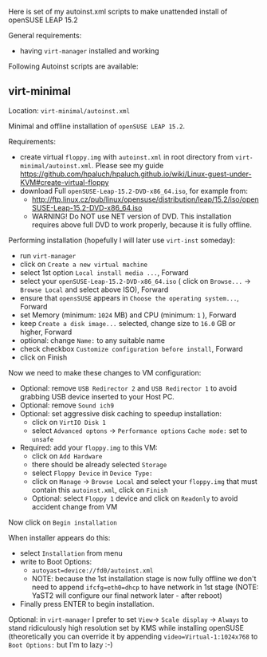 
Here is set of my autoinst.xml scripts to make
unattended install of openSUSE LEAP 15.2

General requirements:
- having `virt-manager` installed and working

Following Autoinst scripts are available:

## virt-minimal

Location: `virt-minimal/autoinst.xml`

Minimal and offline installation of `openSUSE LEAP 15.2`.

Requirements:
- create virtual `floppy.img` with `autoinst.xml` in root
  directory from `virt-minimal/autoinst.xml`. Please
  see my guide https://github.com/hpaluch/hpaluch.github.io/wiki/Linux-guest-under-KVM#create-virtual-floppy
- download Full `openSUSE-Leap-15.2-DVD-x86_64.iso`, for example from:
  - http://ftp.linux.cz/pub/linux/opensuse/distribution/leap/15.2/iso/openSUSE-Leap-15.2-DVD-x86_64.iso
  - WARNING! Do NOT use NET version of DVD. This installation requires
    above full DVD to work properly, because it is fully offline.

Performing installation (hopefully I will later use `virt-inst` someday):
- run `virt-manager`
- click on `Create a new virtual machine`
- select 1st option `Local install media ...`, Forward
- select your `openSUSE-Leap-15.2-DVD-x86_64.iso`
  ( click on `Browse...` -> `Browse Local` and select above ISO), Forward
- ensure that `opensSUSE` appears in `Choose the operating system...`, Forward  
- set Memory (minimum: `1024` MB) and CPU (minimum: `1` ), Forward
- keep `Create a disk image...` selected, change size to `16.0` GB or higher,
  Forward
- optional: change `Name:` to any suitable name
- check checkbox `Customize configuration before install`, Forward
- click on Finish

Now we need to make these changes to VM configuration:
- Optional: remove `USB Redirector 2` and `USB Redirector 1` to
  avoid grabbing USB device inserted to your Host PC.
- Optional: remove `Sound ich9`
- Optional: set aggressive disk caching to speedup installation:
  - click on `VirtIO Disk 1`
  - select `Advanced optons` -> `Performance options` `Cache mode:` set
    to `unsafe`
- Required: add your `floppy.img` to this VM:
  - click on `Add Hardware`
  - there should be already selected `Storage`
  - select `Floppy Device` in `Device Type:`
  - click on `Manage` -> `Browse Local` and select your 
    `floppy.img` that must contain this `autoinst.xml`,
    click on `Finish`
  - Optional:  select `Floppy 1` device and click on `Readonly`
    to avoid accident change from VM

Now click on `Begin installation`

When installer appears do this:
- select `Installation` from menu
- write to Boot Options:
  -  `autoyast=device://fd0/autoinst.xml`
  - NOTE: because the 1st installation stage is now fully offline
    we don't need to append `ifcfg=eth0=dhcp` to have network in 1st stage
    (NOTE: YaST2 will configure our final network later - after reboot)
- Finally press ENTER to begin installation.

Optional: in `virt-manager` I prefer to set `View`->
`Scale display` -> `Always` to stand ridiculously high resolution
set by KMS while installing openSUSE (theoretically you can override
it by appending `video=Virtual-1:1024x768` to `Boot Options:` but I'm to lazy :-)




  


